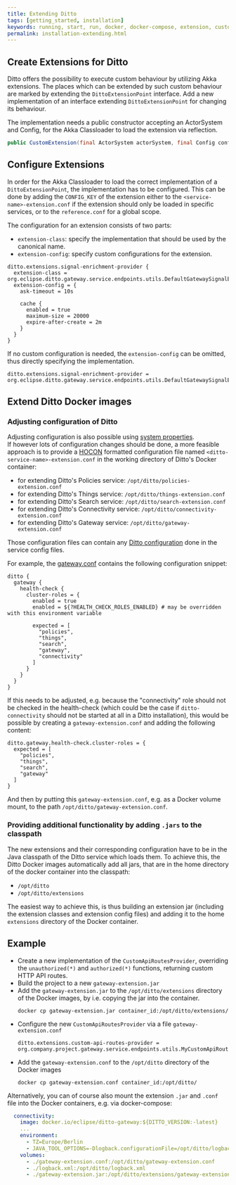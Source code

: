 ```yaml
---
title: Extending Ditto
tags: [getting_started, installation]
keywords: running, start, run, docker, docker-compose, extension, custom, configuration, logging
permalink: installation-extending.html
---
```


## Create Extensions for Ditto
Ditto offers the possibility to execute custom behaviour by utilizing Akka extensions. The places which can be 
extended by such custom behaviour are marked by extending the `DittoExtensionPoint` interface. Add a new 
implementation of an interface extending `DittoExtensionPoint` for changing its behaviour.

The implementation needs a public constructor accepting an ActorSystem and Config, for the Akka Classloader to load 
the extension via reflection.
```java
public CustomExtension(final ActorSystem actorSystem, final Config config) {}
```

## Configure Extensions
In order for the Akka Classloader to load the correct implementation of a `DittoExtensionPoint`, the 
implementation has to be configured. This can be done by adding the `CONFIG_KEY` of the extension either to the 
`<service-name>-extension.conf` if the extension should only be loaded in specific services, or to the `reference.conf`
for a global scope.

The configuration for an extension consists of two parts:
* `extension-class`: specify the implementation that should be used by the canonical name.
* `extension-config`: specify custom configurations for the extension.

```
ditto.extensions.signal-enrichment-provider {
  extension-class = org.eclipse.ditto.gateway.service.endpoints.utils.DefaultGatewaySignalEnrichmentProvider
  extension-config = {
    ask-timeout = 10s

    cache {
      enabled = true
      maximum-size = 20000
      expire-after-create = 2m
    }
  }
}
```

If no custom configuration is needed, the `extension-config` can be omitted, thus directly specifying the 
implementation.

```
ditto.extensions.signal-enrichment-provider = org.eclipse.ditto.gateway.service.endpoints.utils.DefaultGatewaySignalEnrichmentProvider
```

## Extend Ditto Docker images

### Adjusting configuration of Ditto
Adjusting configuration is also possible using [system properties](installation-operating.html#ditto-configuration).  
If however lots of configuration changes should be done, a more feasible approach is to provide a 
[HOCON](https://github.com/lightbend/config/blob/main/HOCON.md) formatted configuration file named 
`<ditto-service-name>-extension.conf` in the working directory of Ditto's Docker container:
 
* for extending Ditto's Policies service: `/opt/ditto/policies-extension.conf`
* for extending Ditto's Things service: `/opt/ditto/things-extension.conf`
* for extending Ditto's Search service: `/opt/ditto/search-extension.conf`
* for extending Ditto's Connectivity service: `/opt/ditto/connectivity-extension.conf`
* for extending Ditto's Gateway service: `/opt/ditto/gateway-extension.conf`

Those configuration files can contain any [Ditto configuration](installation-operating.html#ditto-configuration) done in
the service config files.

For example, the [gateway.conf](https://github.com/eclipse-ditto/ditto/blob/master/gateway/service/src/main/resources/gateway.conf)
contains the following configuration snippet:
```hocon
ditto {
  gateway {
    health-check {
      cluster-roles = {
        enabled = true
        enabled = ${?HEALTH_CHECK_ROLES_ENABLED} # may be overridden with this environment variable

        expected = [
          "policies",
          "things",
          "search",
          "gateway",
          "connectivity"
        ]
      }
    }
  }
}
```

If this needs to be adjusted, e.g. because the "connectivity" role should not be checked in the health-check 
(which could be the case if `ditto-connectivity` should not be started at all in a Ditto installation), this would be 
possible by creating a `gateway-extension.conf` and adding the following content:
```hocon
ditto.gateway.health-check.cluster-roles = {
  expected = [
    "policies",
    "things",
    "search",
    "gateway"
  ]
}
```

And then by putting this `gateway-extension.conf`, e.g. as a Docker volume mount, to the path `/opt/ditto/gateway-extension.conf`.

### Providing additional functionality by adding `.jars` to the classpath
The new extensions and their corresponding configuration have to be in the Java classpath of the Ditto service which 
loads them. To achieve this, the Ditto Docker images automatically add all jars, that are in the home directory of 
the docker container into the classpath:
* `/opt/ditto`
* `/opt/ditto/extensions`

The easiest way to achieve this, is thus building an 
extension jar (including the extension classes and extension config files) and adding it to the home `extensions` 
directory of the Docker container.

## Example
* Create a new implementation of the `CustomApiRoutesProvider`, overriding the `unauthorized(*)` and 
  `authorized(*)` functions, returning custom HTTP API routes.
* Build the project to a new `gateway-extension.jar`
* Add the `gateway-extension.jar` to the `/opt/ditto/extensions` directory of the Docker images, by i.e. copying the jar 
  into the container.
    ```
    docker cp gateway-extension.jar container_id:/opt/ditto/extensions/
    ```
* Configure the new `CustomApiRoutesProvider` via a file `gateway-extension.conf`
    ```
    ditto.extensions.custom-api-routes-provider = org.company.project.gateway.service.endpoints.utils.MyCustomApiRoutesProvider
    ```
* Add the `gateway-extension.conf` to the `/opt/ditto` directory of the Docker images
    ```
    docker cp gateway-extension.conf container_id:/opt/ditto/
    ```
  
Alternatively, you can of course also mount the extension `.jar` and `.conf` file into the Docker containers, e.g.
via docker-compose:
```yaml
  connectivity:
    image: docker.io/eclipse/ditto-gateway:${DITTO_VERSION:-latest}
    ...
    environment:
      - TZ=Europe/Berlin
      - JAVA_TOOL_OPTIONS=-Dlogback.configurationFile=/opt/ditto/logback.xml
    volumes:
      - ./gateway-extension.conf:/opt/ditto/gateway-extension.conf
      - ./logback.xml:/opt/ditto/logback.xml
      - ./gateway-extension.jar:/opt/ditto/extensions/gateway-extension.jar
```